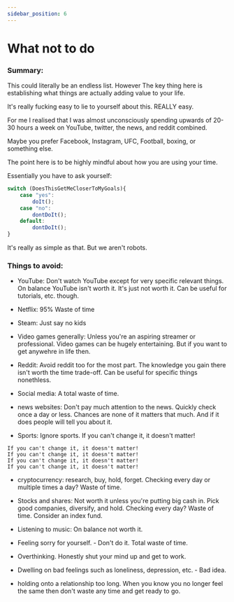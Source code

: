 ```yaml
---
sidebar_position: 6
---
```


# What not to do

### Summary:

This could literally be an endless list. However The key thing here 
is establishing what things are actually adding value to your life.

It's really fucking easy to lie to yourself about this. REALLY easy.

For me I realised that I was almost unconsciously spending upwards of 
20-30 hours a week on YouTube, twitter, the news, and reddit combined.

Maybe you prefer Facebook, Instagram, UFC, Football, boxing, or something else.

The point here is to be highly mindful about how you are using your time.

Essentially you have to ask yourself:

```javascript
switch (DoesThisGetMeCloserToMyGoals){
    case "yes":
        doIt();
    case "no":
        dontDoIt();
    default:
        dontDoIt();
}
```

It's really as simple as that. But we aren't robots.


### Things to avoid:

* YouTube: Don't watch YouTube except for very specific relevant things. 
On balance YouTube isn't worth it. It's just not worth it. Can be useful for tutorials, etc. though.


* Netflix: 95% Waste of time


* Steam: Just say no kids


* Video games generally: Unless you're an aspiring streamer or professional. Video games can be hugely entertaining. 
But if you want to get anywehre in life then. 


* Reddit: Avoid reddit too for the most part. The knowledge you gain there 
isn't worth the time trade-off. Can be useful for specific things nonethless.


* Social media: A total waste of time.


* news websites: Don't pay much attention to the news. Quickly check once a day or less. 
Chances are none of it matters that much. And if it does people will tell you about it.


* Sports: Ignore sports. If you can't change it, it doesn't matter!

```
If you can't change it, it doesn't matter!
If you can't change it, it doesn't matter!
If you can't change it, it doesn't matter!
If you can't change it, it doesn't matter!
```

* cryptocurrency: research, buy, hold, forget. Checking every day or multiple times a day? Waste of time.


* Stocks and shares: Not worth it unless you're putting big cash in. Pick good companies, diversify, and hold. Checking every day? Waste of time. Consider an index fund.


* Listening to music: On balance not worth it.


* Feeling sorry for yourself. - Don't do it. Total waste of time.


* Overthinking. Honestly shut your mind up and get to work.


* Dwelling on bad feelings such as loneliness, depression, etc. - Bad idea.


* holding onto a relationship too long. When you know you no longer feel the same then 
don't waste any time and get ready to go.
  








